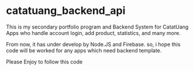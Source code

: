 # catatuang_backend_api

This is my secondary portfolio program and Backend System for CatatUang Apps who handle account login, add product, statistics, and many more.

From now, it has under develop by Node.JS and Firebase. so, i hope this code will be worked for any apps which need backend template.

Please Enjoy to follow this code
